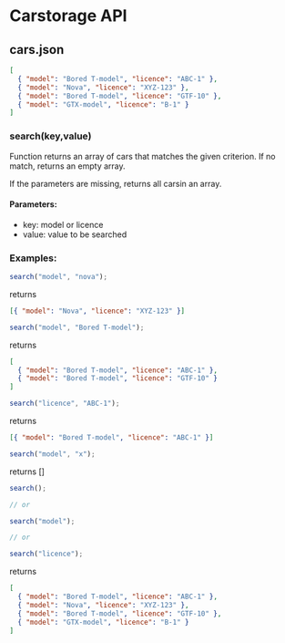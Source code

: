 # Carstorage API

## cars.json

```json
[
  { "model": "Bored T-model", "licence": "ABC-1" },
  { "model": "Nova", "licence": "XYZ-123" },
  { "model": "Bored T-model", "licence": "GTF-10" },
  { "model": "GTX-model", "licence": "B-1" }
]
```

### **search(key,value)**

Function returns an array of cars that matches the given criterion. If no match, returns an empty array.

If the parameters are missing, returns all carsin an array.

#### Parameters:

- key: model or licence
- value: value to be searched

### Examples:

```js
search("model", "nova");
```

returns

```json
[{ "model": "Nova", "licence": "XYZ-123" }]
```

```js
search("model", "Bored T-model");
```

returns

```json
[
  { "model": "Bored T-model", "licence": "ABC-1" },
  { "model": "Bored T-model", "licence": "GTF-10" }
]
```

```js
search("licence", "ABC-1");
```

returns

```json
[{ "model": "Bored T-model", "licence": "ABC-1" }]
```

```js
search("model", "x");
```

returns []

```js
search();

// or

search("model");

// or

search("licence");
```

returns

```json
[
  { "model": "Bored T-model", "licence": "ABC-1" },
  { "model": "Nova", "licence": "XYZ-123" },
  { "model": "Bored T-model", "licence": "GTF-10" },
  { "model": "GTX-model", "licence": "B-1" }
]
```
